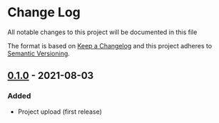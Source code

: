 # Change Log
All notable changes to this project will be documented in this file

The format is based on [Keep a Changelog](http://keepachangelog.com/)
and this project adheres to [Semantic Versioning](http://semver.org/).

## [0.1.0] - 2021-08-03
### Added
- Project upload (first release)

[Unreleased]: https://github.com/appositum/gitignore/compare/0.1.0...dev
[0.1.0]: https://github.com/appositum/gitignore/releases/tag/0.1.0
